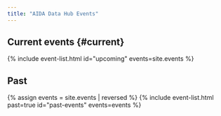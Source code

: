 ```yaml
---
title: "AIDA Data Hub Events"
---
```

## Current events {#current}

{% include event-list.html id="upcoming" events=site.events %}

## Past

{% assign events = site.events | reversed %}
{% include event-list.html past=true id="past-events" events=events %}
